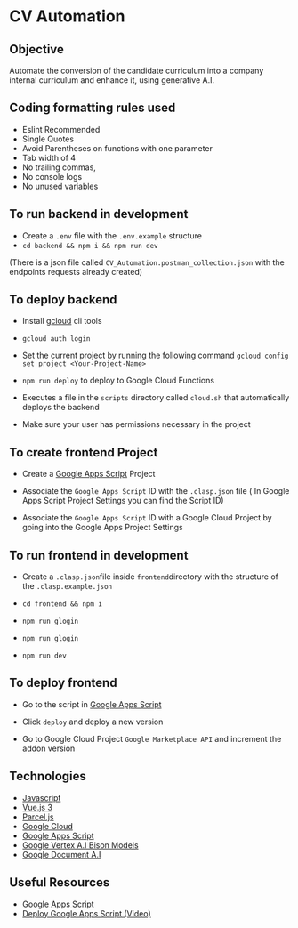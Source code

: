 # CV Automation

## Objective

Automate the conversion of the candidate curriculum into a company internal curriculum and enhance it, using generative A.I.

## Coding formatting rules used

- Eslint Recommended
- Single Quotes
- Avoid Parentheses on functions with one parameter
- Tab width of 4
- No trailing commas,
- No console logs
- No unused variables

## To run backend in development

- Create a `.env` file with the `.env.example` structure
- `cd backend && npm i && npm run dev`

(There is a json file called `CV_Automation.postman_collection.json` with the endpoints requests already created)

## To deploy backend

- Install [gcloud](https://cloud.google.com/sdk/docs/install) cli tools

- `gcloud auth login`

- Set the current project by running the following command `gcloud config set project <Your-Project-Name>`

- `npm run deploy` to deploy to Google Cloud Functions

- Executes a file in the `scripts` directory called
  `cloud.sh` that automatically deploys the backend

- Make sure your user has permissions necessary in the project

## To create frontend Project

- Create a [Google Apps Script](https://script.google.com/u/1/home/start) Project

- Associate the `Google Apps Script` ID with the `.clasp.json` file ( In Google Apps Script Project Settings you can find the Script ID)

- Associate the `Google Apps Script` ID with a Google Cloud Project by going into the Google Apps Project Settings

## To run frontend in development

- Create a `.clasp.json`file inside `frontend`directory with the structure of the `.clasp.example.json`

- `cd frontend && npm i`

- `npm run glogin`

- `npm run glogin`

- `npm run dev`

## To deploy frontend

- Go to the script in [Google Apps Script](https://script.google.com/u/1/home/start)

- Click `deploy` and deploy a new version

- Go to Google Cloud Project `Google Marketplace API` and increment the addon version

## Technologies

- [Javascript](https://developer.mozilla.org/pt-BR/docs/Web/JavaScript)
- [Vue.js 3](https://vuejs.org/)
- [Parcel.js](https://parceljs.org/)
- [Google Cloud](https://cloud.google.com/?hl=en)
- [Google Apps Script](https://www.google.com/script/start/)
- [Google Vertex A.I Bison Models](https://cloud.google.com/vertex-ai/docs/generative-ai/model-reference/overview)
- [Google Document A.I](https://cloud.google.com/document-ai?hl=en)

## Useful Resources

- [Google Apps Script](https://developers.google.com/apps-script)
- [Deploy Google Apps Script (Video)](https://www.youtube.com/watch?v=6jcc3xm7aRU)
